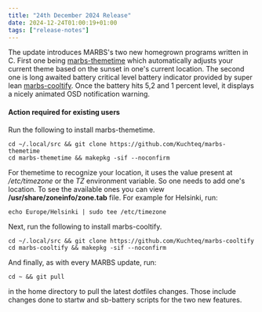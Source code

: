 ```yaml
---
title: "24th December 2024 Release"
date: 2024-12-24T01:00:19+01:00
tags: ["release-notes"]
---
```


The update introduces MARBS's two new homegrown programs written in C. First one being [marbs-themetime](https://github.com/Kuchteq/marbs-themetime) which automatically adjusts your current theme based on the sunset in one's current location. The second one is long awaited battery critical level battery indicator provided by super lean [marbs-cooltify](https://github.com/Kuchteq/marbs-cooltify). Once the battery hits 5,2 and 1 percent level, it displays a nicely animated OSD notification warning.
#### Action required for existing users
Run the following to install marbs-themetime.
```console
cd ~/.local/src && git clone https://github.com/Kuchteq/marbs-themetime
cd marbs-themetime && makepkg -sif --noconfirm
```
For themetime to recognize your location, it uses the value present at */etc/timezone* or the *TZ* environment variable. So one needs to add one's location. To see the available ones you can view **/usr/share/zoneinfo/zone.tab** file. For example for Helsinki, run:
```console
echo Europe/Helsinki | sudo tee /etc/timezone
```

Next, run the following to install marbs-cooltify.
```console
cd ~/.local/src && git clone https://github.com/Kuchteq/marbs-cooltify
cd marbs-cooltify && makepkg -sif --noconfirm
```

And finally, as with every MARBS update, run:
```console
cd ~ && git pull 
```
in the home directory to pull the latest dotfiles changes. Those include changes done to startw and sb-battery scripts for the two new features.

